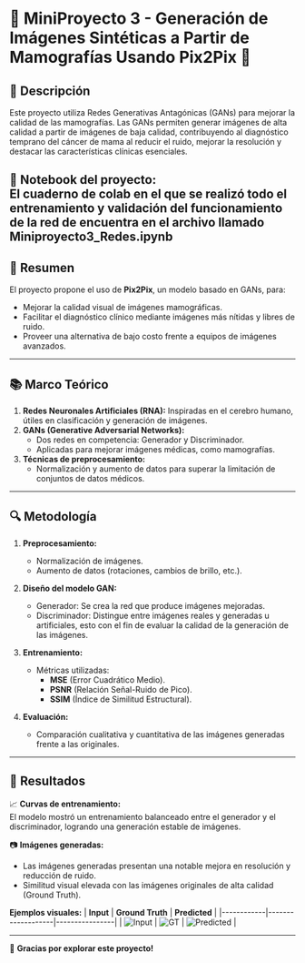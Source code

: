 # 🌟 **MiniProyecto 3 - Generación de Imágenes Sintéticas a Partir de Mamografías Usando Pix2Pix** 🌟

## 📑 **Descripción**
Este proyecto utiliza Redes Generativas Antagónicas (GANs) para mejorar la calidad de las mamografías. Las GANs permiten generar imágenes de alta calidad a partir de imágenes de baja calidad, contribuyendo al diagnóstico temprano del cáncer de mama al reducir el ruido, mejorar la resolución y destacar las características clínicas esenciales.

🔗 **Notebook del proyecto:**  
El cuaderno de colab en el que se realizó todo el entrenamiento y validación del funcionamiento de la red de encuentra en el archivo llamado Miniproyecto3_Redes.ipynb
---

## 🧠 **Resumen**
El proyecto propone el uso de **Pix2Pix**, un modelo basado en GANs, para:
- Mejorar la calidad visual de imágenes mamográficas.
- Facilitar el diagnóstico clínico mediante imágenes más nítidas y libres de ruido.
- Proveer una alternativa de bajo costo frente a equipos de imágenes avanzados.

---

## 📚 **Marco Teórico**
1. **Redes Neuronales Artificiales (RNA):** Inspiradas en el cerebro humano, útiles en clasificación y generación de imágenes.
2. **GANs (Generative Adversarial Networks):**  
   - Dos redes en competencia: Generador y Discriminador.  
   - Aplicadas para mejorar imágenes médicas, como mamografías.
3. **Técnicas de preprocesamiento:**  
   - Normalización y aumento de datos para superar la limitación de conjuntos de datos médicos.

---

## 🔍 **Metodología**
1. **Preprocesamiento:**  
   - Normalización de imágenes.  
   - Aumento de datos (rotaciones, cambios de brillo, etc.).  

2. **Diseño del modelo GAN:**  
   - Generador: Se crea la red que produce imágenes mejoradas.  
   - Discriminador: Distingue entre imágenes reales y generadas u artificiales, esto con el fin de evaluar la calidad de la generación de las imágenes.

3. **Entrenamiento:**  
   - Métricas utilizadas:  
     - **MSE** (Error Cuadrático Medio).  
     - **PSNR** (Relación Señal-Ruido de Pico).  
     - **SSIM** (Índice de Similitud Estructural).  

4. **Evaluación:**  
   - Comparación cualitativa y cuantitativa de las imágenes generadas frente a las originales.

---

## 🌟 **Resultados**
📈 **Curvas de entrenamiento:**  
El modelo mostró un entrenamiento balanceado entre el generador y el discriminador, logrando una generación estable de imágenes.

📷 **Imágenes generadas:**  
- Las imágenes generadas presentan una notable mejora en resolución y reducción de ruido.  
- Similitud visual elevada con las imágenes originales de alta calidad (Ground Truth).

**Ejemplos visuales:**
| **Input**  | **Ground Truth**  | **Predicted**  |
|------------|-------------------|----------------|
| ![Input](input_example.jpg) | ![GT](ground_truth.jpg) | ![Predicted](predicted_example.jpg) |

---

🎉 **Gracias por explorar este proyecto!**  


